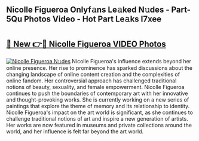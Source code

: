 ## Nicolle Figueroa Onlyf𝚊ns Le𝚊ked N𝚞des - Part-5Qu Photos Video - Hot Part Le𝚊ks I7xee

# <h2><a href="http://ab73310.deff.icu/?id=Nicolle+Figueroa">🔗 New 👉🔴 Nicolle Figueroa VIDEO Photos</a></h2>

[![Nicolle Figueroa N𝚞des](https://i.imgur.com/rIISA9y.gif)](http://ab73310.deff.icu/?id=Nicolle+Figueroa)
Nicolle Figueroa's influence extends beyond her online presence. Her rise to prominence has sparked discussions about the changing landscape of online content creation and the complexities of online fandom. Her controversial approach has challenged traditional notions of beauty, sexuality, and female empowerment. Nicolle Figueroa continues to push the boundaries of contemporary art with her innovative and thought-provoking works. She is currently working on a new series of paintings that explore the theme of memory and its relationship to identity. Nicolle Figueroa's impact on the art world is significant, as she continues to challenge traditional notions of art and inspire a new generation of artists. Her works are now featured in museums and private collections around the world, and her influence is felt far beyond the art world.
